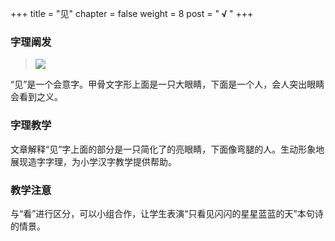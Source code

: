 +++
title = "见"
chapter = false
weight = 8
post = "<b> √ </b>"
+++
### 字理阐发
> ![](images/见.png)


“见”是一个会意字。甲骨文字形上面是一只大眼睛，下面是一个人，会人突出眼睛会看到之义。
### 字理教学
文章解释“见”字上面的部分是一只简化了的亮眼睛，下面像弯腿的人。生动形象地展现造字字理，为小学汉字教学提供帮助。
### 教学注意
与“看”进行区分，可以小组合作，让学生表演“只看见闪闪的星星蓝蓝的天”本句诗的情景。
